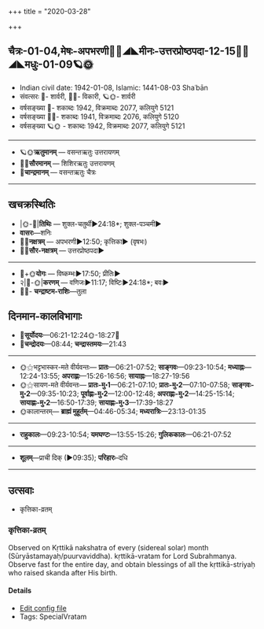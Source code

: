 +++
title = "2020-03-28"

+++
## चैत्रः-01-04,मेषः-अपभरणी🌛🌌◢◣मीनः-उत्तरप्रोष्ठपदा-12-15🌌🌞◢◣मधुः-01-09🪐🌞
- Indian civil date: 1942-01-08, Islamic: 1441-08-03 Shaʿbān
- संवत्सरः 🌛- शार्वरी, 🌌🌞- विकारी, 🪐🌞- शार्वरी
- वर्षसङ्ख्या 🌛- शकाब्दः 1942, विक्रमाब्दः 2077, कलियुगे 5121
- वर्षसङ्ख्या 🌌🌞- शकाब्दः 1941, विक्रमाब्दः 2076, कलियुगे 5120
- वर्षसङ्ख्या 🪐🌞 - शकाब्दः 1942, विक्रमाब्दः 2077, कलियुगे 5121
___________________
- 🪐🌞**ऋतुमानम्** — वसन्तऋतुः उत्तरायणम्
- 🌌🌞**सौरमानम्** — शिशिरऋतुः उत्तरायणम्
- 🌛**चान्द्रमानम्** — वसन्तऋतुः चैत्रः
___________________


## खचक्रस्थितिः
- |🌞-🌛|**तिथिः** — शुक्ल-चतुर्थी►24:18*; शुक्ल-पञ्चमी►  
- **वासरः**—शनिः  
- 🌌🌛**नक्षत्रम्** — अपभरणी►12:50; कृत्तिका► (वृषभः)  
- 🌌🌞**सौर-नक्षत्रम्** — उत्तरप्रोष्ठपदा►  
___________________
- 🌛+🌞**योगः** — विष्कम्भः►17:50; प्रीतिः►  
- २|🌛-🌞|**करणम्** — वणिजः►11:17; विष्टिः►24:18*; बवः►  
- 🌌🌛- **चन्द्राष्टम-राशिः**—तुला  


## दिनमान-कालविभागाः
- 🌅**सूर्योदयः**—06:21-12:24🌞️-18:27🌇  
- 🌛**चन्द्रोदयः**—08:44; **चन्द्रास्तमयः**—21:43  
___________________
- 🌞⚝भट्टभास्कर-मते वीर्यवन्तः— **प्रातः**—06:21-07:52; **साङ्गवः**—09:23-10:54; **मध्याह्नः**—12:24-13:55; **अपराह्णः**—15:26-16:56; **सायाह्नः**—18:27-19:56  
- 🌞⚝सायण-मते वीर्यवन्तः— **प्रातः-मु॰1**—06:21-07:10; **प्रातः-मु॰2**—07:10-07:58; **साङ्गवः-मु॰2**—09:35-10:23; **पूर्वाह्णः-मु॰2**—12:00-12:48; **अपराह्णः-मु॰2**—14:25-15:14; **सायाह्णः-मु॰2**—16:50-17:39; **सायाह्णः-मु॰3**—17:39-18:27  
- 🌞कालान्तरम्— **ब्राह्मं मुहूर्तम्**—04:46-05:34; **मध्यरात्रिः**—23:13-01:35  
___________________
- **राहुकालः**—09:23-10:54; **यमघण्टः**—13:55-15:26; **गुलिककालः**—06:21-07:52  
___________________
- **शूलम्**—प्राची दिक् (►09:35); **परिहारः**–दधि  
___________________

## उत्सवाः
- कृत्तिका-व्रतम्
### कृत्तिका-व्रतम्

Observed on Kṛttikā nakshatra of every (sidereal solar) month (Sūryāstamayaḥ/puurvaviddha). kṛttikā-vratam for Lord Subrahmanya. Observe fast for the entire day, and obtain blessings of all the kṛttikā-striyaḥ who raised skanda after His birth.

#### Details
- [Edit config file](https://github.com/jyotisham/adyatithi/tree/master/devatA/kaumAra/sidereal_solar_month/nakshatra/00/03/kRttikA-vratam.toml)
- Tags: SpecialVratam


